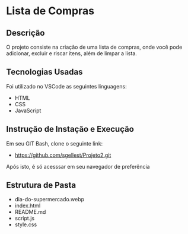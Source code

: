 # Lista de Compras

## Descrição

 O projeto consiste na criação de uma lista de compras, onde você pode adicionar, excluir e riscar itens, além de limpar a lista.

 ## Tecnologias Usadas

Foi utilizado no VSCode as seguintes linguagens:

- HTML
- CSS
- JavaScript

## Instrução de Instação e Execução

Em seu GIT Bash, clone o seguinte link: 
- https://github.com/sgellest/Projeto2.git

Após isto, é só acesssar em seu navegador de preferência

## Estrutura de Pasta

- dia-do-supermercado.webp
- index.html
- README.md
- script.js
- style.css